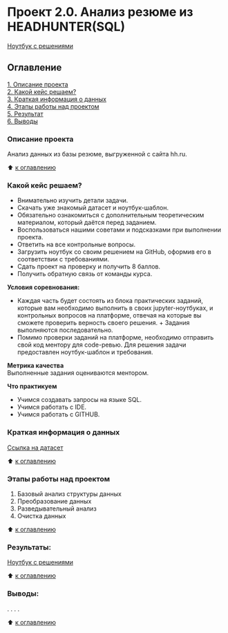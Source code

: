 # Проект 2.0.    Анализ резюме из HEADHUNTER(SQL)

[Ноутбук с решениями](https://github.com/PavelZhuravkov/sf_data_science/blob/main/project_2.0/Ноутбук%20с%20заданиями.ipynb)

## Оглавление  
[1. Описание проекта](https://github.com/PavelZhuravkov/sf_data_science/tree/main/project_2.0/readme.md#Описание-проекта)  
[2. Какой кейс решаем?](https://github.com/PavelZhuravkov/sf_data_science/tree/main/project_2.0/readme.md#Какой-кейс-решаем)  
[3. Краткая информация о данных](https://github.com/PavelZhuravkov/sf_data_science/tree/main/project_2.0/readme.md#Краткая-информация-о-данных)  
[4. Этапы работы над проектом](https://github.com/PavelZhuravkov/sf_data_science/tree/main/project_2.0/readme.md#Этапы-работы-над-проектом)  
[5. Результат](https://github.com/PavelZhuravkov/sf_data_science/tree/main/project_2.0/readme.md#Результат)    
[6. Выводы](https://github.com/PavelZhuravkov/sf_data_science/tree/main/project_2.0/readme.md#Выводы) 

### Описание проекта    
Анализ данных из базы резюме, выгруженной с сайта hh.ru.

:arrow_up: [к оглавлению](https://github.com/PavelZhuravkov/sf_data_science/tree/main/project_2.0/readme.md#Оглавление)


### Какой кейс решаем?    
+  Внимательно изучить детали задачи.
+  Скачать уже знакомый датасет и ноутбук-шаблон.
+  Обязательно ознакомиться с дополнительным теоретическим материалом, который даётся перед заданием.
+  Воспользоваться нашими советами и подсказками при выполнении проекта.
+  Ответить на все контрольные вопросы.
+  Загрузить ноутбук со своим решением на GitHub, оформив его в соответствии с требованиями.
+  Сдать проект на проверку и получить 8 баллов.
+  Получить обратную связь от команды курса.

**Условия соревнования:**  
+  Каждая часть будет состоять из блока практических заданий, которые вам необходимо выполнить в своих jupyter-ноутбуках, и контрольных вопросов на платформе, отвечая на которые вы сможете проверить верность своего решения.      +  Задания выполняются последовательно.
+  Помимо проверки заданий на платформе, необходимо отправить свой код ментору для code-ревью. Для решения задачи предоставлен ноутбук-шаблон и требования.

**Метрика качества**     
Выполненные задания оцениваются ментором.

**Что практикуем**     
- Учимся создавать запросы на языке SQL.
- Учимся работать с IDE.
- Учимся работать с GITHUB.

### Краткая информация о данных
[Ссылка на датасет](https://drive.google.com/file/d/18QDmJudifCMkcT4fWnqCy-ba-_A8nGj7/view?usp=share_link)
  
:arrow_up: [к оглавлению](https://github.com/PavelZhuravkov/sf_data_science/tree/main/project_1.0/readme.md#Оглавление)


### Этапы работы над проектом  
1. Базовый анализ структуры данных
2. Преобразование данных
3. Разведывательный анализ
4. Очистка данных

:arrow_up: [к оглавлению](https://github.com/PavelZhuravkov/sf_data_science/tree/main/project_2.0/readme.md#Оглавление)


### Результаты:  
[Ноутбук с решениями](https://github.com/PavelZhuravkov/sf_data_science/blob/main/project_2.0/Ноутбук%20с%20заданиями.ipynb)

:arrow_up: [к оглавлению](https://github.com/PavelZhuravkov/sf_data_science/tree/main/project_2.0/readme.md#Оглавление)


### Выводы:  
. . . .

:arrow_up: [к оглавлению](https://github.com/PavelZhuravkov/sf_data_science/tree/main/project_2.0/readme.md#Оглавление)